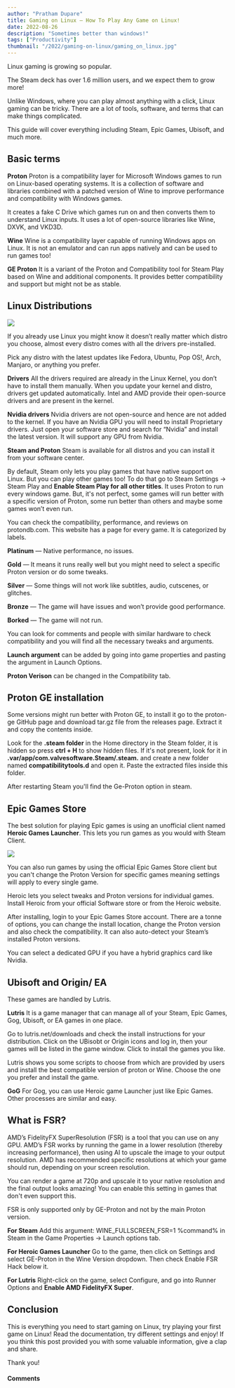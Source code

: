 ```yaml
---
author: "Pratham Dupare"
title: Gaming on Linux — How To Play Any Game on Linux!
date: 2022-08-26
description: "Sometimes better than windows!"
tags: ["Productivity"]
thumbnail: "/2022/gaming-on-linux/gaming_on_linux.jpg"
---
```



Linux gaming is growing so popular.

The Steam deck has over 1.6 million users, and we expect them to grow more!

Unlike Windows, where you can play almost anything with a click, Linux gaming can be tricky. There are a lot of tools, software, and terms that can make things complicated.

This guide will cover everything including Steam, Epic Games, Ubisoft, and much more.

## Basic terms

**Proton**
Proton is a compatibility layer for Microsoft Windows games to run on Linux-based operating systems. It is a collection of software and libraries combined with a patched version of Wine to improve performance and compatibility with Windows games.

It creates a fake C Drive which games run on and then converts them to understand Linux inputs. It uses a lot of open-source libraries like Wine, DXVK, and VKD3D.

**Wine**
Wine is a compatibility layer capable of running Windows apps on Linux. It is not an emulator and can run apps natively and can be used to run games too!

**GE Proton**
It is a variant of the Proton and Compatibility tool for Steam Play based on Wine and additional components. It provides better compatibility and support but might not be as stable.

## Linux Distributions

<img class="special-img-class" src="/switch_to_linux/linux_distro.jpg" />

If you already use Linux you might know it doesn’t really matter which distro you choose, almost every distro comes with all the drivers pre-installed.

Pick any distro with the latest updates like Fedora, Ubuntu, Pop OS!, Arch, Manjaro, or anything you prefer.

**Drivers**
All the drivers required are already in the Linux Kernel, you don’t have to install them manually. When you update your kernel and distro, drivers get updated automatically. Intel and AMD provide their open-source drivers and are present in the kernel.

**Nvidia drivers**
Nvidia drivers are not open-source and hence are not added to the kernel. If you have an Nvidia GPU you will need to install Proprietary drivers. Just open your software store and search for “Nvidia” and install the latest version. It will support any GPU from Nvidia.

**Steam and Proton**
Steam is available for all distros and you can install it from your software center.

By default, Steam only lets you play games that have native support on Linux. But you can play other games too! To do that go to Steam Settings -> Steam Play and **Enable Steam Play for all other titles**. It uses Proton to run every windows game. But, it's not perfect, some games will run better with a specific version of Proton, some run better than others and maybe some games won’t even run.

You can check the compatibility, performance, and reviews on protondb.com. This website has a page for every game. It is categorized by labels.

**Platinum** — Native performance, no issues.

**Gold** — It means it runs really well but you might need to select a specific Proton version or do some tweaks.

**Silver** — Some things will not work like subtitles, audio, cutscenes, or glitches.

**Bronze** — The game will have issues and won’t provide good performance.

**Borked** — The game will not run.

You can look for comments and people with similar hardware to check compatibility and you will find all the necessary tweaks and arguments.

**Launch argument** can be added by going into game properties and pasting the argument in Launch Options.

**Proton Verison** can be changed in the Compatibility tab.

## Proton GE installation
Some versions might run better with Proton GE, to install it go to the proton-ge GitHub page and download tar.gz file from the releases page. Extract it and copy the contents inside.

Look for the **.steam folder** in the Home directory in the Steam folder, it is hidden so press **ctrl + H** to show hidden files. If it's not present, look for it in **.var/app/com.valvesoftware.Steam/.steam.** and create a new folder named **compatibilitytools.d** and open it. Paste the extracted files inside this folder.

After restarting Steam you'll find the Ge-Proton option in steam.

## Epic Games Store
The best solution for playing Epic games is using an unofficial client named **Heroic Games Launcher**. This lets you run games as you would with Steam Client.

<img class="special-img-class" src="/2022/gaming-on-linux/heroic_.png"/> 

You can also run games by using the official Epic Games Store client but you can't change the Proton Version for specific games meaning settings will apply to every single game.

Heroic lets you select tweaks and Proton versions for individual games. Install Heroic from your official Software store or from the Heroic website.

After installing, login to your Epic Games Store account. There are a tonne of options, you can change the install location, change the Proton version and also check the compatibility. It can also auto-detect your Steam’s installed Proton versions.

You can select a dedicated GPU if you have a hybrid graphics card like Nvidia.

## Ubisoft and Origin/ EA
These games are handled by Lutris.

**Lutris**
It is a game manager that can manage all of your Steam, Epic Games, Gog, Ubisoft, or EA games in one place.

Go to lutris.net/downloads and check the install instructions for your distribution. Click on the UBisobt or Origin icons and log in, then your games will be listed in the game window. Click to install the games you like.

Lutris shows you some scripts to choose from which are provided by users and install the best compatible version of proton or Wine. Choose the one you prefer and install the game.

**GoG**
For Gog, you can use Heroic game Launcher just like Epic Games. Other processes are similar and easy.

## What is FSR?
AMD’s FidelityFX SuperResolution (FSR) is a tool that you can use on any GPU. AMD’s FSR works by running the game in a lower resolution (thereby increasing performance), then using AI to upscale the image to your output resolution. AMD has recommended specific resolutions at which your game should run, depending on your screen resolution.

You can render a game at 720p and upscale it to your native resolution and the final output looks amazing! You can enable this setting in games that don't even support this.

FSR is only supported only by GE-Proton and not by the main Proton version.

**For Steam**
Add this argument: WINE_FULLSCREEN_FSR=1 %command% in Steam in the Game Properties -> Launch options tab.

**For Heroic Games Launcher**
Go to the game, then click on Settings and select GE-Proton in the Wine Version dropdown. Then check Enable FSR Hack below it.

**For Lutris**
Right-click on the game, select Configure, and go into Runner Options and **Enable AMD FidelityFX Super**.

## Conclusion
This is everything you need to start gaming on Linux, try playing your first game on Linux! Read the documentation, try different settings and enjoy! If you think this post provided you with some valuable information, give a clap and share.

Thank you!














#### Comments

<script src="https://utteranc.es/client.js"
        repo="prathamdupare/foss-page"
        issue-term="pathname"
        label="Comment"
        theme="github-light"
        crossorigin="anonymous"
        async>
</script>
